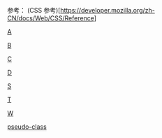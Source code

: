 参考：
(CSS 参考)[https://developer.mozilla.org/zh-CN/docs/Web/CSS/Reference]


[A](./A.md ':include')


[B](./B.md ':include')


[C](./C.md ':include')

[D](./D.md ':include')


[S](./S.md ':include')

[T](./T.md ':include')

[W](./W.md ':include')

[pseudo-class](./pseudo-class.md ':include')
